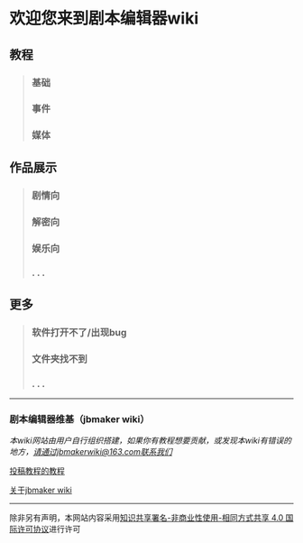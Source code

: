 # 欢迎您来到剧本编辑器wiki

## 教程
> ### 基础
> ### 事件
> ### 媒体

## 作品展示
> ### 剧情向
> ### 解密向
> ### 娱乐向
> ### . . .

## 更多
> ### 软件打开不了/出现bug
> ### 文件夹找不到
> ### . . .

*****

### 剧本编辑器维基（jbmaker wiki）

*本wiki网站由用户自行组织搭建，如果你有教程想要贡献，或发现本wiki有错误的地方，请通过jbmakerwiki@163.com联系我们*

[投稿教程的教程](*)

[关于jbmaker wiki](*)

*****
除非另有声明，本网站内容采用[知识共享署名-非商业性使用-相同方式共享 4.0 国际许可协议](http://creativecommons.org/licenses/by-nc-sa/4.0/)进行许可

